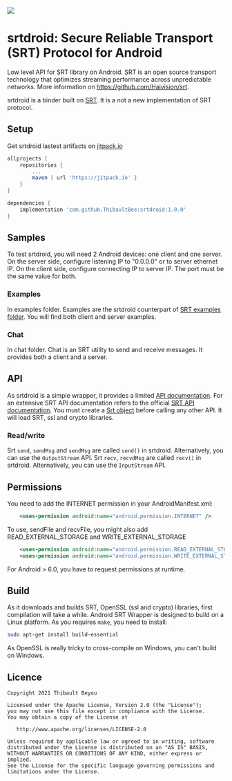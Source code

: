 [![](https://jitpack.io/v/ThibaultBee/srtdroid.svg)](https://jitpack.io/#ThibaultBee/srtdroid)

# srtdroid: Secure Reliable Transport (SRT) Protocol for Android

Low level API for SRT library on Android. SRT is an open source transport technology that optimizes streaming performance across unpredictable networks. More information on https://github.com/Haivision/srt.

srtdroid is a binder built on [SRT](https://github.com/Haivision/srt). It is a not a new implementation of SRT protocol.

## Setup

Get srtdroid lastest artifacts on [jitpack.io](https://jitpack.io/#ThibaultBee/srtdroid)

```gradle
allprojects {
    repositories {
        ...
        maven { url 'https://jitpack.io' }
    }
}

dependencies {
    implementation 'com.github.ThibaultBee:srtdroid:1.0.0'
}
```


## Samples

To test srtdroid, you will need 2 Android devices: one client and one server.
On the server side, configure listening IP to "0.0.0.0" or to server ethernet IP.
On the client side, configure connecting IP to server IP.
The port must be the same value for both.

### Examples

In examples folder.
Examples are the srtdroid counterpart of [SRT examples folder](https://github.com/Haivision/srt/tree/master/examples).
You will find both client and server examples.

### Chat

In chat folder.
Chat is an SRT utility to send and receive messages. It provides both a client and a server.

## API

As srtdroid is a simple wrapper, it provides a limited [API documentation](https://thibaultbee.github.io/srtdroid/dokka/lib). For an extensive SRT API documentation refers to the official [SRT API documentation](https://github.com/Haivision/srt/blob/master/docs/API.md).
You must create a [Srt object](https://github.com/ThibaultBee/srtdroid/blob/master/lib/src/main/java/com/github/thibaultbee/srtdroid/Srt.kt) before calling any other API. It will load SRT, ssl and crypto libraries.

### Read/write

Srt `send`, `sendMsg` and `sendMsg` are called `send()` in srtdroid. Alternatively, you can use the `OutputStream` API.
Srt `recv`, `recvdMsg` are called `recv()` in srtdroid. Alternatively, you can use the `InputStream` API.

## Permissions

You need to add the INTERNET permission in your AndroidManifest.xml:
```xml
    <uses-permission android:name="android.permission.INTERNET" />
```

To use, sendFile and recvFile, you might also add READ_EXTERNAL_STORAGE and WRITE_EXTERNAL_STORAGE
```xml
    <uses-permission android:name="android.permission.READ_EXTERNAL_STORAGE" />
    <uses-permission android:name="android.permission.WRITE_EXTERNAL_STORAGE" />
```
For Android > 6.0, you have to request permissions at runtime.

## Build

As it downloads and builds SRT, OpenSSL (ssl and crypto) libraries, first compilation will take a while.
Android SRT Wrapper is designed to build on a Linux platform. As you requires `make`, you need to install:
```bash
sudo apt-get install build-essential
```

As OpenSSL is really tricky to cross-compile on Windows, you can't build on Windows.

## Licence

    Copyright 2021 Thibault Beyou

    Licensed under the Apache License, Version 2.0 (the "License");
    you may not use this file except in compliance with the License.
    You may obtain a copy of the License at

       http://www.apache.org/licenses/LICENSE-2.0

    Unless required by applicable law or agreed to in writing, software
    distributed under the License is distributed on an "AS IS" BASIS,
    WITHOUT WARRANTIES OR CONDITIONS OF ANY KIND, either express or implied.
    See the License for the specific language governing permissions and
    limitations under the License.
